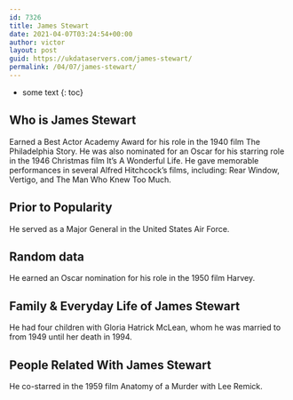```yaml
---
id: 7326
title: James Stewart
date: 2021-04-07T03:24:54+00:00
author: victor
layout: post
guid: https://ukdataservers.com/james-stewart/
permalink: /04/07/james-stewart/
---
```


* some text
{: toc}


## Who is James Stewart



Earned a Best Actor Academy Award for his role in the 1940 film The Philadelphia Story. He was also nominated for an Oscar for his starring role in the 1946 Christmas film It&#8217;s A Wonderful Life. He gave memorable performances in several Alfred Hitchcock&#8217;s films, including: Rear Window, Vertigo, and The Man Who Knew Too Much.

                
                
                
## Prior to Popularity



He served as a Major General in the United States Air Force.

                
                
                
## Random data



He earned an Oscar nomination for his role in the 1950 film Harvey.

                
                
                
## Family & Everyday Life of James Stewart



He had four children with Gloria Hatrick McLean, whom he was married to from 1949 until her death in 1994.

                
                
                
## People Related With James Stewart



He co-starred in the 1959 film Anatomy of a Murder with Lee Remick.

                
              
            
          
          
          